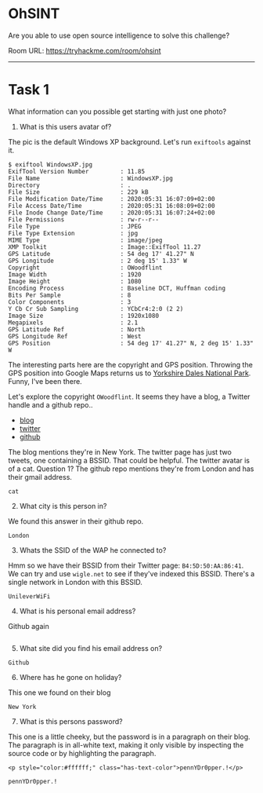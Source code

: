 # OhSINT

Are you able to use open source intelligence to solve this challenge?

Room URL: https://tryhackme.com/room/ohsint

---

# Task 1

What information can you possible get starting with just one photo?

1. What is this users avatar of?

The pic is the default Windows XP background. Let's run `exiftools` against it.

```
$ exiftool WindowsXP.jpg
ExifTool Version Number         : 11.85
File Name                       : WindowsXP.jpg
Directory                       : .
File Size                       : 229 kB
File Modification Date/Time     : 2020:05:31 16:07:09+02:00
File Access Date/Time           : 2020:05:31 16:08:09+02:00
File Inode Change Date/Time     : 2020:05:31 16:07:24+02:00
File Permissions                : rw-r--r--
File Type                       : JPEG
File Type Extension             : jpg
MIME Type                       : image/jpeg
XMP Toolkit                     : Image::ExifTool 11.27
GPS Latitude                    : 54 deg 17' 41.27" N
GPS Longitude                   : 2 deg 15' 1.33" W
Copyright                       : OWoodflint
Image Width                     : 1920
Image Height                    : 1080
Encoding Process                : Baseline DCT, Huffman coding
Bits Per Sample                 : 8
Color Components                : 3
Y Cb Cr Sub Sampling            : YCbCr4:2:0 (2 2)
Image Size                      : 1920x1080
Megapixels                      : 2.1
GPS Latitude Ref                : North
GPS Longitude Ref               : West
GPS Position                    : 54 deg 17' 41.27" N, 2 deg 15' 1.33" W
```

The interesting parts here are the copyright and GPS position. Throwing the GPS
position into Google Maps returns us to [Yorkshire Dales National
Park](https://www.google.com/maps/place/54%C2%B017'41.3%22N+2%C2%B015'01.3%22W/@54.1914787,-2.0993761,8.46z/data=!4m5!3m4!1s0x0:0x0!8m2!3d54.2947972!4d-2.2503694).
Funny, I've been there.

Let's explore the copyright `OWoodflint`. It seems they have a blog, a Twitter
handle and a github repo..
- [blog](https://oliverwoodflint.wordpress.com/author/owoodflint/)
- [twitter](https://twitter.com/owoodflint)
- [github](https://github.com/OWoodfl1nt/people_finder)

The blog mentions they're in New York. The twitter page has just two tweets, one
containing a BSSID. That could be helpful. The twitter avatar is of a cat.
Question 1?  The github repo mentions they're from London and has their gmail
address.

```
cat
```

2. What city is this person in?

We found this answer in their github repo.

```
London
```

3. Whats the SSID of the WAP he connected to?

Hmm so we have their BSSID from their Twitter page: `B4:5D:50:AA:86:41`. We can
try and use `wigle.net` to see if they've indexed this BSSID. There's a single
network in London with this BSSID.

```
UnileverWiFi
```

4. What is his personal email address?

Github again

```

```

5. What site did you find his email address on?

```
Github
```

6. Where has he gone on holiday?

This one we found on their blog

```
New York
```

7. What is this persons password?

This one is a little cheeky, but the password is in a paragraph on their blog.
The paragraph is in all-white text, making it only visible by inspecting the
source code or by highlighting the paragraph.

```
<p style="color:#ffffff;" class="has-text-color">pennYDr0pper.!</p>
```

```
pennYDr0pper.!
```

